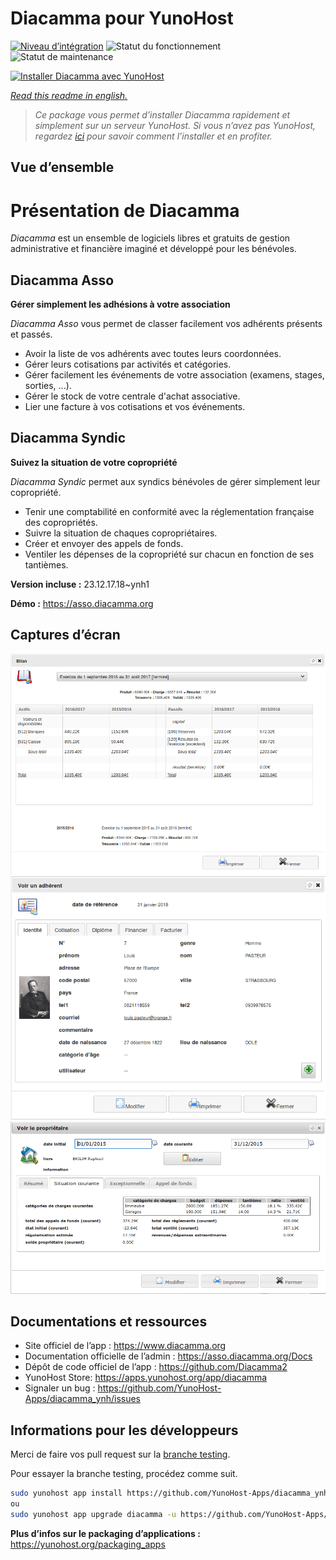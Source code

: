 <!--
N.B.: This README was automatically generated by https://github.com/YunoHost/apps/tree/master/tools/README-generator
It shall NOT be edited by hand.
-->

# Diacamma pour YunoHost

[![Niveau d’intégration](https://dash.yunohost.org/integration/diacamma.svg)](https://dash.yunohost.org/appci/app/diacamma) ![Statut du fonctionnement](https://ci-apps.yunohost.org/ci/badges/diacamma.status.svg) ![Statut de maintenance](https://ci-apps.yunohost.org/ci/badges/diacamma.maintain.svg)

[![Installer Diacamma avec YunoHost](https://install-app.yunohost.org/install-with-yunohost.svg)](https://install-app.yunohost.org/?app=diacamma)

*[Read this readme in english.](./README.md)*

> *Ce package vous permet d’installer Diacamma rapidement et simplement sur un serveur YunoHost.
Si vous n’avez pas YunoHost, regardez [ici](https://yunohost.org/#/install) pour savoir comment l’installer et en profiter.*

## Vue d’ensemble

# Présentation de Diacamma

_Diacamma_ est un ensemble de logiciels libres et gratuits de gestion administrative et financière imaginé et développé pour les bénévoles.

## Diacamma Asso

**Gérer simplement les adhésions à votre association**

_Diacamma Asso_ vous permet de classer facilement vos adhérents présents et passés.

 * Avoir la liste de vos adhérents avec toutes leurs coordonnées.
 * Gérer leurs cotisations par activités et catégories.
 * Gérer facilement les événements de votre association (examens, stages, sorties, ...).
 * Gérer le stock de votre centrale d'achat associative.
 * Lier une facture à vos cotisations et vos événements.

 
## Diacamma Syndic

**Suivez la situation de votre copropriété**

_Diacamma Syndic_ permet aux syndics bénévoles de gérer simplement leur copropriété.

 * Tenir une comptabilité en conformité avec la réglementation française des copropriétés.
 * Suivre la situation de chaques copropriétaires.
 * Créer et envoyer des appels de fonds.
 * Ventiler les dépenses de la copropriété sur chacun en fonction de ses tantièmes.


**Version incluse :** 23.12.17.18~ynh1

**Démo :** https://asso.diacamma.org

## Captures d’écran

![Capture d’écran de Diacamma](./doc/screenshots/03_bilan_comptable.png)
![Capture d’écran de Diacamma](./doc/screenshots/01_fiche_adherent.png)
![Capture d’écran de Diacamma](./doc/screenshots/02_situation_coporprietaire.png)

## Documentations et ressources

* Site officiel de l’app : <https://www.diacamma.org>
* Documentation officielle de l’admin : <https://asso.diacamma.org/Docs>
* Dépôt de code officiel de l’app : <https://github.com/Diacamma2>
* YunoHost Store: <https://apps.yunohost.org/app/diacamma>
* Signaler un bug : <https://github.com/YunoHost-Apps/diacamma_ynh/issues>

## Informations pour les développeurs

Merci de faire vos pull request sur la [branche testing](https://github.com/YunoHost-Apps/diacamma_ynh/tree/testing).

Pour essayer la branche testing, procédez comme suit.

``` bash
sudo yunohost app install https://github.com/YunoHost-Apps/diacamma_ynh/tree/testing --debug
ou
sudo yunohost app upgrade diacamma -u https://github.com/YunoHost-Apps/diacamma_ynh/tree/testing --debug
```

**Plus d’infos sur le packaging d’applications :** <https://yunohost.org/packaging_apps>